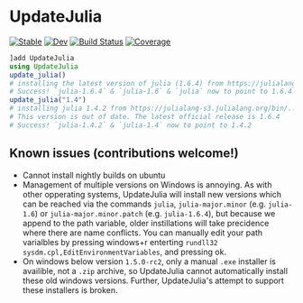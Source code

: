 # UpdateJulia

[![Stable](https://img.shields.io/badge/docs-stable-blue.svg)](https://LilithHafner.github.io/UpdateJulia.jl/stable)
[![Dev](https://img.shields.io/badge/docs-dev-blue.svg)](https://LilithHafner.github.io/UpdateJulia.jl/dev)
[![Build Status](https://github.com/LilithHafner/UpdateJulia.jl/actions/workflows/CI.yml/badge.svg?branch=main)](https://github.com/LilithHafner/UpdateJulia.jl/actions/workflows/CI.yml?query=branch%3Amain)
[![Coverage](https://codecov.io/gh/LilithHafner/UpdateJulia.jl/branch/main/graph/badge.svg)](https://codecov.io/gh/LilithHafner/UpdateJulia.jl)

```jl
]add UpdateJulia
using UpdateJulia
update_julia()
# installing the latest version of julia (1.6.4) from https://julialang-s3.julialang.org/bin/.../1.6/julia-1.6.4-...
# Success! `julia-1.6.4` & `julia-1.6` & `julia` now to point to 1.6.4
update_julia("1.4")
# installing julia 1.4.2 from https://julialang-s3.julialang.org/bin/.../1.4/julia-1.4.2-...
# This version is out of date. The latest official release is 1.6.4
# Success! `julia-1.4.2` & `julia-1.4` now to point to 1.4.2
```

## Known issues (contributions welcome!)
- Cannot install nightly builds on ubuntu
- Management of multiple versions on Windows is annoying. As with other opperating systems, UpdateJulia will install new versions which can be reached via the commands `julia`, `julia-major.minor` (e.g. `julia-1.6`) or `julia-major.minor.patch` (e.g. `julia-1.6.4`), but because we append to the path variable, older instillations will take precidence where there are name conflicts. You can manually edit your path varialbles by pressing windows+r enterting `rundll32 sysdm.cpl,EditEnvironmentVariables`, and pressing ok.
- On windows below version `1.5.0-rc2`, only a manual `.exe` installer is availible, not a `.zip` archive, so UpdateJulia cannot automatically install these old windows versions. Further, UpdateJulia's attempt to support these installers is broken.
